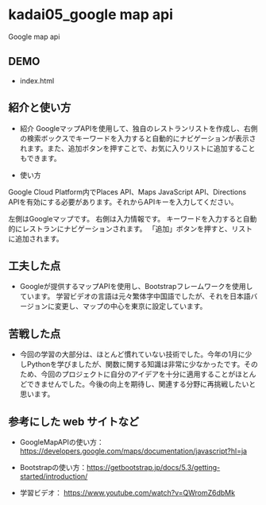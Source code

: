 # kadai05_google map api

Google map api


## DEMO

- index.html

## 紹介と使い方

- 紹介
GoogleマップAPIを使用して、独自のレストランリストを作成し、右側の検索ボックスでキーワードを入力すると自動的にナビゲーションが表示されます。また、追加ボタンを押すことで、お気に入りリストに追加することもできます。


- 使い方


Google Cloud Platform内でPlaces API、Maps JavaScript API、Directions APIを有効にする必要があります。それからAPIキーを入力してください。

左側はGoogleマップです。
右側は入力情報です。
キーワードを入力すると自動的にレストランにナビゲーションされます。
「追加」ボタンを押すと、リストに追加されます。



## 工夫した点

- Googleが提供するマップAPIを使用し、Bootstrapフレームワークを使用しています。
学習ビデオの言語は元々繁体字中国語でしたが、それを日本語バージョンに変更し、マップの中心を東京に設定しています。



## 苦戦した点

- 今回の学習の大部分は、ほとんど慣れていない技術でした。今年の1月に少しPythonを学びましたが、関数に関する知識は非常に少なかったです。そのため、今回のプロジェクトに自分のアイデアを十分に適用することがほとんどできませんでした。今後の向上を期待し、関連する分野に再挑戦したいと思います。


## 参考にした web サイトなど

- GoogleMapAPIの使い方： https://developers.google.com/maps/documentation/javascript?hl=ja

- Bootstrapの使い方：https://getbootstrap.jp/docs/5.3/getting-started/introduction/

- 学習ビデオ： https://www.youtube.com/watch?v=QWromZ6dbMk